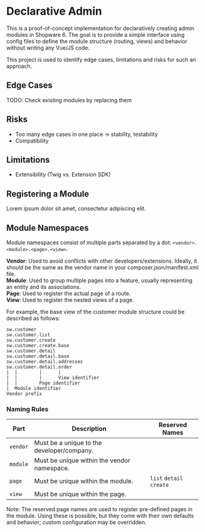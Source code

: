 # Declarative Admin

This is a proof-of-concept implementation for declaratively creating admin modules in Shopware 6.
The goal is to provide a simple interface using config files to define the module structure (routing, views) and behavior without writing any Vue/JS code.

This project is used to identify edge cases, limitations and risks for such an approach.

## Edge Cases
TODO: Check existing modules by replacing them

## Risks
* Too many edge cases in one place → stability, testability
* Compatibility

## Limitations
* Extensibility (Twig vs. Extension SDK)

## Registering a Module
Lorem ipsum dolor sit amet, consectetur adipiscing elit.

## Module Namespaces

Module namespaces consist of multiple parts separated by a dot: `<vendor>.<module>.<page>.<view>`.

**Vendor**: Used to avoid conflicts with other developers/extensions. Ideally, it should be the same as the vendor name in your composer.json/manifest.xml file.<br>
**Module**: Used to group multiple pages into a feature, usually representing an entity and its associations.<br>
**Page**: Used to register the actual page of a route.<br>
**View**: Used to register the nested views of a page.<br>

For example, the base view of the customer module structure could be described as follows:

```
sw.customer 
sw.customer.list
sw.customer.create
sw.customer.create.base
sw.customer.detail
sw.customer.detail.base
sw.customer.detail.addresses
sw.customer.detail.order
|  |        |      | 
|  |        |      View identifier 
|  |        Page identifier 
|  Module identifier 
Vendor prefix
```

### Naming Rules

| Part     | Description | Reserved Names       | 
|----------|--------------------------|---------------------------|
| `vendor` | Must be a unique to the developer/company.|                           |
| `module` | Must be unique within the vendor namespace.|                           |
| `page`   | Must be unique within the module.| `list` `detail` `create` |
| `view`   | Must be unique within the page.|                           |

Note: The reserved page names are used to register pre-defined pages in the module. Using these is possible, but they come with their own defaults and behavior; custom configuration may be overridden.
